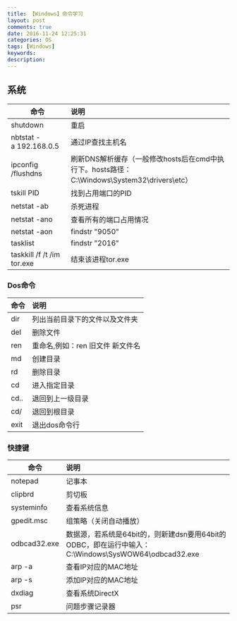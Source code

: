 ```yaml
---
title: 【Windows】命令学习
layout: post
comments: true
date: 2016-11-24 12:25:31
categories: OS
tags: [Windows]
keywords:
description:
---
```

## 系统
|命令						|说明|
| ------------------------- |:--|
|shutdown					|重启
|nbtstat -a 192.168.0.5 	|通过IP查找主机名
|ipconfig /flushdns			|刷新DNS解析缓存（一般修改hosts后在cmd中执行下。hosts路径：C:\Windows\System32\drivers\etc）
|tskill PID					|找到占用端口的PID
|netstat -ab				|杀死进程
|netstat -ano				|查看所有的端口占用情况
|netstat -aon|findstr "9050"|查看指定端口的占用情况
|tasklist|findstr "2016" 	|查看PID对应的进程
|taskkill /f /t /im tor.exe	|结束该进程tor.exe

<!-- more -->

### Dos命令
|命令						|说明|
| ------------------------- |:--|
|dir						|列出当前目录下的文件以及文件夹
|del						|删除文件
|ren						|重命名,例如：ren 旧文件 新文件名
|md							|创建目录
|rd							|删除目录
|cd							|进入指定目录
|cd..						|退回到上一级目录
|cd/						|退回到根目录
|exit						|退出dos命令行

### 快捷键
|命令						|说明|
| ------------------------- |:--|
|notepad					|记事本
|clipbrd 					|剪切板
|systeminfo 				|查看系统信息
|gpedit.msc 				|组策略（关闭自动播放）
|odbcad32.exe 				|数据源，若系统是64bit的，则新建dsn要用64bit的ODBC，即在运行中输入：C:\Windows\SysWOW64\odbcad32.exe
|arp -a 					|查看IP对应的MAC地址
|arp -s 					|添加IP对应的MAC地址
|dxdiag 					|查看系统DirectX
|psr						|问题步骤记录器